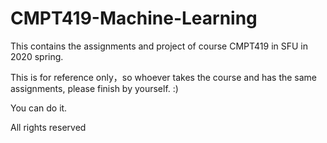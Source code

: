 # CMPT419-Machine-Learning

This contains the assignments and project of course CMPT419 in SFU in 2020 spring. 

This is for reference only，so whoever takes the course and has the same assignments, please finish by yourself. :)

You can do it.

All rights reserved
